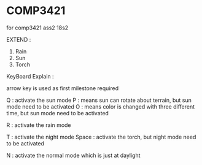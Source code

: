 # COMP3421
for comp3421 ass2 18s2

EXTEND :
1. Rain
2. Sun
3. Torch


KeyBoard Explain :

arrow key is used as first milestone required

Q : activate the sun mode
P : means sun can rotate about terrain, but sun mode need to be activated
O : means color is changed with three different time, but sun mode need to be activated

R : activate the rain mode

T : activate the night mode
Space : activate the torch, but night mode need to be activated

N : activate the normal mode which is just at daylight
